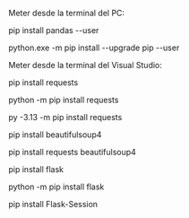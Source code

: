 Meter desde la terminal del PC:

pip install pandas --user

python.exe -m pip install --upgrade pip --user

Meter desde la terminal del Visual Studio:

pip install requests

python -m pip install requests

py -3.13 -m pip install requests

pip install beautifulsoup4

pip install requests beautifulsoup4

pip install flask

python -m pip install flask

pip install Flask-Session
